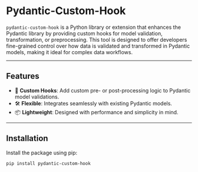 # Pydantic-Custom-Hook

`pydantic-custom-hook` is a Python library or extension that enhances the Pydantic library by providing custom hooks for model validation, transformation, or preprocessing. This tool is designed to offer developers fine-grained control over how data is validated and transformed in Pydantic models, making it ideal for complex data workflows.

---

## Features

- 🔄 **Custom Hooks**: Add custom pre- or post-processing logic to Pydantic model validations.
- 🛠️ **Flexible**: Integrates seamlessly with existing Pydantic models.
- 📦 **Lightweight**: Designed with performance and simplicity in mind.

---

## Installation

Install the package using pip:

```bash
pip install pydantic-custom-hook
